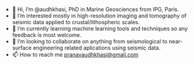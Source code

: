 - 👋 Hi, I’m @audhkhasi, PhD in Marine Geosciences from IPG, Paris.
- 👀 I’m interested mostly in high-resolution imaging and tomography of seismic data applied to crustal/lithospheric scales.
- 🌱 I’m currently learning machine learning tools and techniques so any feedback is most welcome.
- 💞️ I’m looking to collaborate on anything from seismological to near-surface engineering related aplications using seismic data.
- 📫 How to reach me pranavaudhkhasi@gmail.com

<!---
audhkhasi/audhkhasi is a ✨ special ✨ repository because its `README.md` (this file) appears on your GitHub profile.
You can click the Preview link to take a look at your changes.
--->
